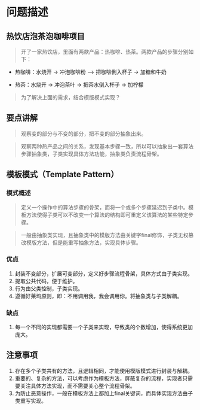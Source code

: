 # 问题描述

## 热饮店泡茶泡咖啡项目

> 开了一家热饮店，里面有两款产品：热咖啡、热茶。两款产品的步骤分别如下：

* 热咖啡：水烧开 -> 冲泡咖啡粉 —> 把咖啡倒入杯子 -> 加糖和牛奶

* 热茶：水烧开 -> 冲泡茶叶 -> 把茶水倒入杯子 -> 加柠檬

> 为了解决上面的需求，结合模版模式实现？

## 要点讲解

> 观察变的部分与不变的部分，把不变的部分抽象出来。

> 观察两种热产品之间的关系，发现基本步骤一致，所以可以抽象出一套算法步骤抽象类，子类实现具体方法功能，抽象类负责流程骨架。

## 模板模式（Template Pattern）

### 模式概述

> 定义一个操作中的算法步骤的骨架，而将一个或多个步骤延迟到子类中。模板方法使得子类可以不改变一个算法的结构即可重定义该算法的某些特定步骤。

> 一般由抽象类实现，且抽象类中的模版方法由关键字final修饰，子类无权篡改模版方法，但是能重写抽象方法，实现具体步骤。

### 优点
1. 封装不变部分，扩展可变部分，定义好步骤流程骨架，具体方式由子类实现。
2. 提取公共代码，便于维护。
3. 行为由父类控制，子类实现。
4. 遵循好莱坞原则，即：不用调用我，我会调用你。将抽象类与子类解耦。

### 缺点
1. 每一个不同的实现都需要一个子类来实现，导致类的个数增加，使得系统更加庞大。

## 注意事项
1. 存在多个子类共有的方法，且逻辑相同，才能使用模版模式进行封装与解耦。
2. 重要的、复杂的方法，可以考虑作为模板方法，屏蔽复杂的流程，实现者只需要关注具体方法实现，而不需要关心整个流程骨架。
3. 为防止恶意操作，一般在模板方法上都加上final关键词，而具体实现方法由子类重写实现。


